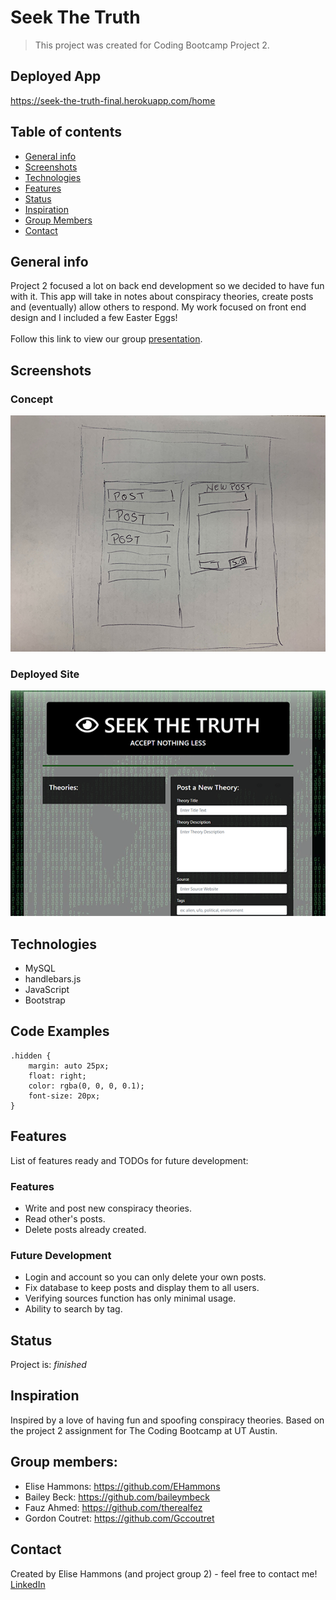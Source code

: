 # Seek The Truth
> This project was created for Coding Bootcamp Project 2.
## Deployed App
https://seek-the-truth-final.herokuapp.com/home

## Table of contents
* [General info](#general-info)
* [Screenshots](#screenshots)
* [Technologies](#technologies)
* [Features](#features)
* [Status](#status)
* [Inspiration](#inspiration)
* [Group Members](#group-members)
* [Contact](#contact)

## General info
Project 2 focused a lot on back end development so we decided to have fun with it. This app will take in notes about conspiracy theories, create posts and (eventually) allow others to respond. My work focused on front end design and I included a few Easter Eggs!
<br><br>
Follow this link to view our group [presentation](https://docs.google.com/presentation/d/1nZOF2Mcaz3njwW0PcSyzVna6A7nbxA8mKkKfcgY6bW8/edit?usp=sharing).

## Screenshots
### Concept
![Screenshot](public/images/concept.jpg)<br>
### Deployed Site
![Screenshot](public/images/Seek-the-truth.png)

## Technologies
* MySQL
* handlebars.js
* JavaScript
* Bootstrap

## Code Examples
    .hidden {
        margin: auto 25px;
        float: right;
        color: rgba(0, 0, 0, 0.1);
        font-size: 20px;
    }


## Features
List of features ready and TODOs for future development:
### Features
* Write and post new conspiracy theories.
* Read other's posts.
* Delete posts already created.
### Future Development
* Login and account so you can only delete your own posts.
* Fix database to keep posts and display them to all users.
* Verifying sources function has only minimal usage.
* Ability to search by tag.

## Status
Project is: _finished_

## Inspiration
Inspired by a love of having fun and spoofing conspiracy theories.
Based on the project 2 assignment for The Coding Bootcamp at UT Austin.

## Group members:
* Elise Hammons: https://github.com/EHammons
* Bailey Beck: https://github.com/baileymbeck
* Fauz Ahmed: https://github.com/therealfez
* Gordon Coutret: https://github.com/Gccoutret

## Contact
Created by Elise Hammons (and project group 2) - feel free to contact me!
<br>[LinkedIn](https://www.linkedin.com/in/elise-h-01243258/)